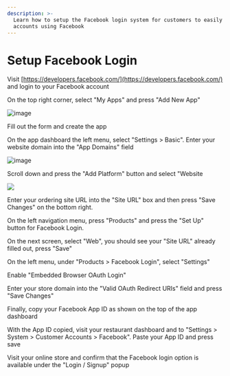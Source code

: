 ```yaml
---
description: >-
  Learn how to setup the Facebook login system for customers to easily create
  accounts using Facebook
---
```


# Setup Facebook Login

Visit [https://developers.facebook.com/](https://developers.facebook.com/) and login to your Facebook account

On the top right corner, select "My Apps" and press "Add New App"

![image](https://user-images.githubusercontent.com/68750044/163681448-cb8831d0-551a-41e2-9e45-21164ce3696c.png)

Fill out the form and create the app

On the app dashboard the left menu, select "Settings &gt; Basic". Enter your website domain into the "App Domains" field

![image](https://user-images.githubusercontent.com/68750044/163681500-44b21b55-12fd-460a-8e1a-45d0aa4d8de2.png)

Scroll down and press the "Add Platform" button and select "Website

![](https://storage.crisp.chat/users/helpdesk/website/e903fdb8557a9800/image_5fdlaq.png)

Enter your ordering site URL into the "Site URL" box and then press "Save Changes" on the bottom right.



On the left navigation menu, press "Products" and press the "Set Up" button for Facebook Login.

On the next screen, select "Web", you should see your "Site URL" already filled out, press "Save"



On the left menu, under "Products &gt; Facebook Login", select "Settings"

Enable "Embedded Browser OAuth Login"

Enter your store domain into the "Valid OAuth Redirect URIs" field and press "Save Changes"


Finally, copy your Facebook App ID as shown on the top of the app dashboard



With the App ID copied, visit your restaurant dashboard and to "Settings &gt; System &gt; Customer Accounts &gt; Facebook". Paste your App ID and press save


Visit your online store and confirm that the Facebook login option is available under the "Login / Signup" popup




